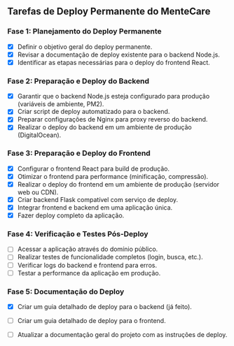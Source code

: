 ## Tarefas de Deploy Permanente do MenteCare

### Fase 1: Planejamento do Deploy Permanente
- [x] Definir o objetivo geral do deploy permanente.
- [x] Revisar a documentação de deploy existente para o backend Node.js.
- [x] Identificar as etapas necessárias para o deploy do frontend React.

### Fase 2: Preparação e Deploy do Backend
- [x] Garantir que o backend Node.js esteja configurado para produção (variáveis de ambiente, PM2).
- [x] Criar script de deploy automatizado para o backend.
- [x] Preparar configurações de Nginx para proxy reverso do backend.
- [x] Realizar o deploy do backend em um ambiente de produção (DigitalOcean).

### Fase 3: Preparação e Deploy do Frontend
- [x] Configurar o frontend React para build de produção.
- [x] Otimizar o frontend para performance (minificação, compressão).
- [x] Realizar o deploy do frontend em um ambiente de produção (servidor web ou CDN).
- [x] Criar backend Flask compatível com serviço de deploy.
- [x] Integrar frontend e backend em uma aplicação única.
- [x] Fazer deploy completo da aplicação.

### Fase 4: Verificação e Testes Pós-Deploy
- [ ] Acessar a aplicação através do domínio público.
- [ ] Realizar testes de funcionalidade completos (login, busca, etc.).
- [ ] Verificar logs do backend e frontend para erros.
- [ ] Testar a performance da aplicação em produção.

### Fase 5: Documentação do Deploy
- [x] Criar um guia detalhado de deploy para o backend (já feito).
- [ ] Criar um guia detalhado de deploy para o frontend.
- [ ] Atualizar a documentação geral do projeto com as instruções de deploy.



